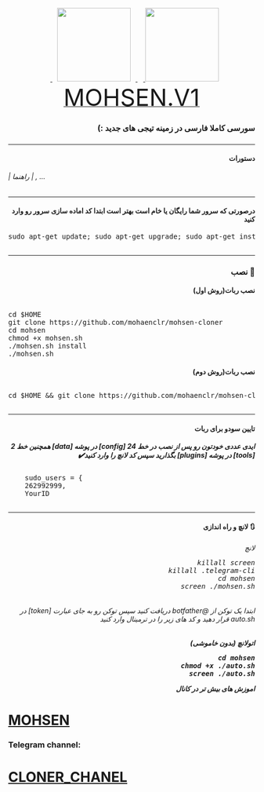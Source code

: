 <p 
    <div align="center">
    <a href="https://telegram.me/clonerchanel">
        <img src="http://upir.ir/951/guest/Untitled-7.png" hspace="10" width="150">
    </a>
    <a href="https://telegram.me/clonerchanel">
        <img src="http://upir.ir/951/guest/Untitled-6.png" width="150">
    </a>
</div>
<a href="https://telegram.me/ertejahi"><font size="100">MOHSEN.V1</font></a>
<h3><p dir="rtl">سورسی کاملا فارسی در زمینه تیجی های جدید :)
<br>
<h3 align="right"> <strong></strong>
</h3>
<hr>
<h4 dir="rtl">دستورات</h4>
<h6>| راهنما | , ...</h6>
<hr>
</pre>
<h4 dir="rtl">درصورتی که سرور شما رایگان یا خام است بهتر است ابتدا کد اماده سازی سرور رو وارد کنید
</h4>
<pre>
<span>sudo apt-get update; sudo apt-get upgrade; sudo apt-get install tmux; sudo apt-get install luarocks; sudo apt-get install screen; sudo apt-get install libreadline-dev libconfig-dev libssl-dev lua5.2 liblua5.2-dev lua-socket lua-sec lua-expat libevent-dev make unzip git redis-server autoconf g++ libjansson-dev libpython-dev expat libexpat1-dev; sudo apt-get update; sudo apt-get install; sudo apt-get install upstart-sysv;
</span>
</pre>
<hr>
<h3 align="right"> <strong>نصب</strong> 🚀
<h4 dir="rtl">نصب ربات(روش اول)
<br></h4>
<h6 dir="rtl"></h6>
<pre>
<span>cd $HOME</span>
<span>git clone https://github.com/mohaenclr/mohsen-cloner</span>
<span>cd mohsen</span>
<span>chmod +x mohsen.sh</span>
<span>./mohsen.sh install</span>
<span>./mohsen.sh</span>
</pre>
<h4 dir="rtl">نصب ربات(روش دوم)
<br></h4>
<h6 dir="rtl"></h6>
<pre>
<span>cd $HOME && git clone https://github.com/mohaenclr/mohsen-cloner && cd mohsen && chmod +x mohsen.sh && ./mohsen.sh install && ./mohsen.sh 
</span>
</pre>
<hr>
<h4 dir="rtl">تایین سودو برای ربات
<h5 dir="rtl">ایدی عددی خودتون رو پس از نصب در خط 24 [config]  در پوشه  [data] همچنین خط 2 [tools] در پوشه [plugins] بگذارید سپس کد لانچ را وارد کنید✔️
</h6>
<pre>    sudo_users = {
    262992999,
    YourID
    </pre>
<hr>
<h4 dir="rtl">🔃 لانچ و راه اندازی
<h6 dir="rtl">لانچ
<pre>
<span>killall screen</span>
<span>killall .telegram-cli</span>
<span>cd mohsen</span>
<span>screen ./mohsen.sh</span>
</pre>
<h6 dir="rtl">ابتدا یک توکن از @botfather دریافت کنید سپس توکن رو به جای عبارت [token] در auto.sh قرار دهید و کد های زیر را در ترمینال وارد کنید
<h5 dir="rtl">اتولانچ (بدون خاموشی)
<pre>
cd mohsen
chmod +x ./auto.sh
screen ./auto.sh
</pre>
</P>


اموزش های بیش تر در کانال

# [MOHSEN](https://telegram.me/ertejahi)


###  Telegram channel:

# [CLONER_CHANEL](https://telegram.me/clonerchanel)




